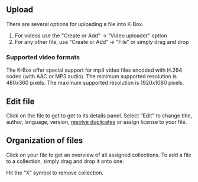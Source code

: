 ## Upload

There are several options for uploading a file into K-Box.

1. For videos use the "Create or Add"  → “Video uploader" option
2. For any other file, use “Create or Add” → “File” or simply drag and drop 

### Supported video formats

The K-Box offer special support for mp4 video files encoded with H.264 codec (with AAC or MP3 audio). The minimum supported resolution is 480x360 pixels. The maximum supported resolution is 1920x1080 pixels.
 
## Edit file

Click on the file to get to get to its details panel. 
Select "Edit" to change title, author, language, version, [resolve duplicates](https://git.klink.asia/main/k-box/blob/Update-Help-Project-section/docs/user/documents/duplicates.md#resolve) or assign license to your file.

## Organization of files

Click on your file to get an overview of all assigned collections. To add a file to a collection, simply drag and drop it onto one. 

Hit the “X” symbol to remove collection.


